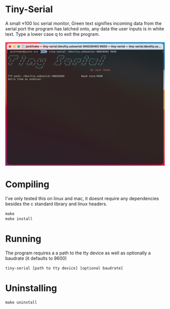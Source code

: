 # Tiny-Serial
A small ≈100 loc serial monitor, Green text signifies incoming data from the serial port the program has latched onto, any data the user inputs is in white text. Type a lower case q to exit the program. <br><br>
![Screenshot](https://github.com/Rocketbuney/Tiny-Serial/blob/master/img/Screen%20Shot%202020-09-03%20at%207.13.41%20PM.png)
# Compiling
I've only tested this on linux and mac, it doesnt require any dependencies besides the c standard library and linux headers.
```
make
make install
```
# Running
The program requires a a path to the tty device as well as optionally a baudrate (it defaults to 9600)
```
tiny-serial [path to tty device] [optional baudrate]
```

# Uninstalling
```
make uninstall
```

